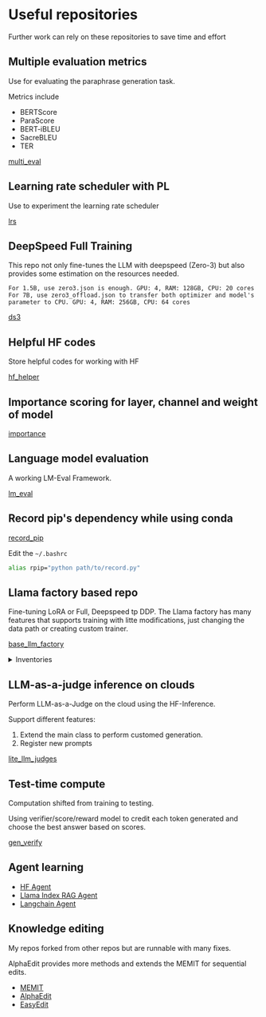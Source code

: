 # Useful repositories

Further work can rely on these repositories to save time and effort

## Multiple evaluation metrics

Use for evaluating the paraphrase generation task.

Metrics include
- BERTScore
- ParaScore
- BERT-iBLEU
- SacreBLEU
- TER

[multi_eval](https://github.com/TokisakiKurumi2001/multi_eval)

## Learning rate scheduler with PL

Use to experiment the learning rate scheduler

[lrs](https://github.com/TokisakiKurumi2001/LRS)

## DeepSpeed Full Training

This repo not only fine-tunes the LLM with deepspeed (Zero-3) but also provides some estimation on the resources needed.

```text
For 1.5B, use zero3.json is enough. GPU: 4, RAM: 128GB, CPU: 20 cores
For 7B, use zero3_offload.json to transfer both optimizer and model's parameter to CPU. GPU: 4, RAM: 256GB, CPU: 64 cores
```

[ds3](https://github.com/TokisakiKurumi2001/ds3)

## Helpful HF codes

Store helpful codes for working with HF

[hf_helper](https://github.com/TokisakiKurumi2001/hf_helper)

## Importance scoring for layer, channel and weight of model

[importance](https://github.com/TokisakiKurumi2001/importance)

## Language model evaluation

A working LM-Eval Framework.

[lm_eval](https://github.com/TokisakiKurumi2001/lm_eval)

## Record pip's dependency while using conda

[record_pip](https://github.com/TokisakiKurumi2001/record_pip)

Edit the `~/.bashrc`
```bash
alias rpip="python path/to/record.py"
```

## Llama factory based repo

Fine-tuning LoRA or Full, Deepspeed tp DDP. The Llama factory has many features that supports training with litte modifications, just changing the data path or creating custom trainer.

[base_llm_factory](https://github.com/TokisakiKurumi2001/base-llm-factory)

<details>
  <summary>Inventories</summary>
  
  - [OREO](https://github.com/TokisakiKurumi2001/oreo_llm_factory)
  - [GKD & GRPO](https://github.com/TokisakiKurumi2001/grpo_llm_factory)
  - [MeZO](https://github.com/TokisakiKurumi2001/mezo_llm_factory)
  - [Tool call FT](https://github.com/TokisakiKurumi2001/tool_llm_factory)
  - [Likra](https://github.com/TokisakiKurumi2001/likra_factory)

</details>

## LLM-as-a-judge inference on clouds

Perform LLM-as-a-Judge on the cloud using the HF-Inference.

Support different features:
1. Extend the main class to perform customed generation.
2. Register new prompts

[lite_llm_judges](https://github.com/TokisakiKurumi2001/judges)

## Test-time compute

Computation shifted from training to testing.

Using verifier/score/reward model to credit each token generated and choose the best answer based on scores.

[gen_verify](https://github.com/TokisakiKurumi2001/gen_verify)

## Agent learning

- [HF Agent](https://github.com/TokisakiKurumi2001/AgentHF)
- [Llama Index RAG Agent](https://github.com/TokisakiKurumi2001/Llama-Agent-RAG)
- [Langchain Agent](https://github.com/TokisakiKurumi2001/LangchainAgent)

## Knowledge editing

My repos forked from other repos but are runnable with many fixes.

AlphaEdit provides more methods and extends the MEMIT for sequential edits.

- [MEMIT](https://github.com/TokisakiKurumi2001/memit_code)
- [AlphaEdit](https://github.com/TokisakiKurumi2001/alphaedit_code)
- [EasyEdit](https://github.com/TokisakiKurumi2001/EasyEdit)

